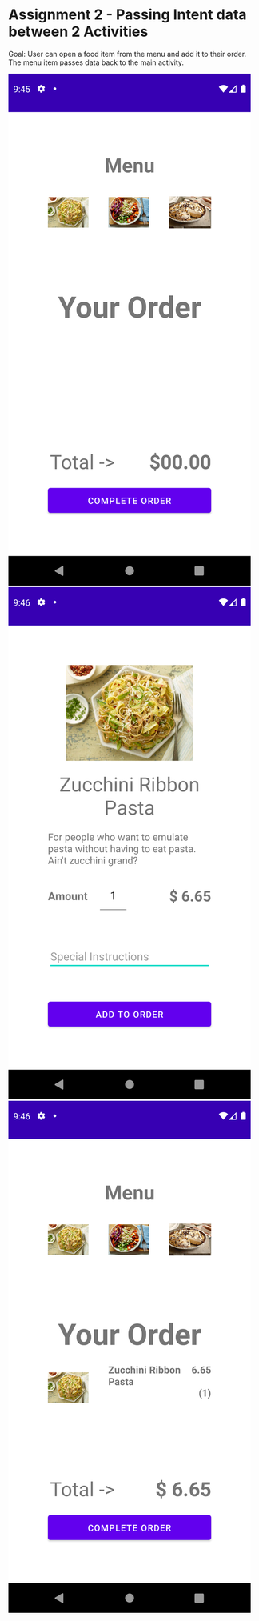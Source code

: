 # Assignment 2 - Passing Intent data between 2 Activities

Goal: User can open a food item from the menu and add it to their order. The menu item passes data back to the main activity.

![main page](main.png)
![menu item page](menuitem.png)
![main page with order item](orderitem.png)
